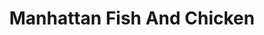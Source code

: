 ---
title: "Manhattan Fish And Chicken"
url: /detroit/manhattan-fish-and-chicken/
shop: Metzgerei
---